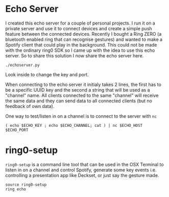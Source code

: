 # Echo Server

I created this echo server for a couple of personal projects. I run it on a private server and use it to connect devices and create a simple push feature between the connected devices. Recently I bought a Ring ZERO (a bluetooth enabled ring that can recognise gestures) and wanted to make a Spotify client that could play in the background. This could not be made with the ordinary ring0 SDK so I came up with the idea to use this echo server. So to share this solution I now share the echo server here.

```
./echoserver.py
```

Look inside to change the key and port.

When connecting to the echo server it initialy takes 2 lines, the first has to be a specific UUID key and the second a string that will be used as a "channel" name. All clients connected to the same "channel" will receive the same data and they can send data to all connected clients (but no feedback of own data).

One way to test/listen in on a channel is to connect to the server with `nc`

```
( echo $ECHO_KEY ; echo $ECHO_CHANNEL; cat ) | nc $ECHO_HOST $ECHO_PORT
```

# ring0-setup

`ring0-setup` is a command line tool that can be used in the OSX Terminal to listen in on a channel and control Spotify, generate some key events i.e. controlling a presentation app like Deckset, or just say the gesture made.

```
source ring0-setup
ring echo
```
